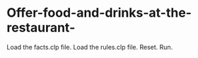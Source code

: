 # Offer-food-and-drinks-at-the-restaurant-
Load the facts.clp file. 
Load the rules.clp file. 
Reset. 
Run. 
